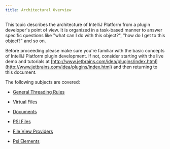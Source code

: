 ```yaml
---
title: Architectural Overview
---
```


This topic describes the architecture of IntelliJ Platform from a plugin developer's point of view. It is organized in a task-based manner to answer specific questions like "what can I do with this object?", "how do I get to this object?" and so on.

Before proceeding please make sure you're familiar with the basic concepts of IntelliJ Platform plugin development. If not, consider starting with the live demo and tutorials at 
[http://www.jetbrains.com/idea/plugins/index.html](http://www.jetbrains.com/idea/plugins/index.html) 
and then returning to this document.

The following subjects are covered:

* [General Threading Rules](architectural_overview/general_threading_rules.html)

* [Virtual Files](architectural_overview/virtual_file.html)

* [Documents](architectural_overview/documents.html)
 
* [PSI Files](architectural_overview/psi_files.html)

* [File View Providers](architectural_overview/file_view_providers.html)
 
* [Psi Elements](architectural_overview/psi_elements.html)
